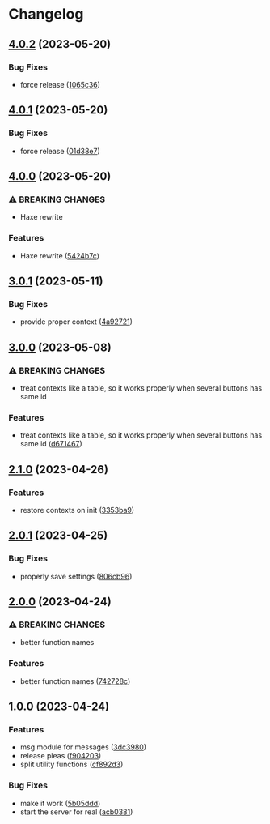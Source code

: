 # Changelog

## [4.0.2](https://github.com/danielo515/StreamDeckButton.spoon/compare/v4.0.1...v4.0.2) (2023-05-20)


### Bug Fixes

* force release ([1065c36](https://github.com/danielo515/StreamDeckButton.spoon/commit/1065c363877c5b53d468caabaf028326b73fd297))

## [4.0.1](https://github.com/danielo515/StreamDeckButton.spoon/compare/v4.0.0...v4.0.1) (2023-05-20)


### Bug Fixes

* force release ([01d38e7](https://github.com/danielo515/StreamDeckButton.spoon/commit/01d38e7fc763bea66e727158157ac65133c0faa0))

## [4.0.0](https://github.com/danielo515/StreamDeckButton.spoon/compare/v3.0.1...v4.0.0) (2023-05-20)


### ⚠ BREAKING CHANGES

* Haxe rewrite

### Features

* Haxe rewrite ([5424b7c](https://github.com/danielo515/StreamDeckButton.spoon/commit/5424b7ce2e57fa6f58a66c017c667f40e8382fd8))

## [3.0.1](https://github.com/danielo515/StreamDeckButton.spoon/compare/v3.0.0...v3.0.1) (2023-05-11)


### Bug Fixes

* provide proper context ([4a92721](https://github.com/danielo515/StreamDeckButton.spoon/commit/4a92721acc93e5e54e0595ca475acd91c2efe3e7))

## [3.0.0](https://github.com/danielo515/StreamDeckButton.spoon/compare/v2.1.0...v3.0.0) (2023-05-08)


### ⚠ BREAKING CHANGES

* treat contexts like a table, so it works properly when several buttons has same id

### Features

* treat contexts like a table, so it works properly when several buttons has same id ([d671467](https://github.com/danielo515/StreamDeckButton.spoon/commit/d671467bc1a4de2d1b9dfbd3d9a7072c475e9c1d))

## [2.1.0](https://github.com/danielo515/StreamDeckButton.spoon/compare/v2.0.1...v2.1.0) (2023-04-26)


### Features

* restore contexts on init ([3353ba9](https://github.com/danielo515/StreamDeckButton.spoon/commit/3353ba99d4b556f88e93855e44d3cc21ccca1faa))

## [2.0.1](https://github.com/danielo515/StreamDeckButton.spoon/compare/v2.0.0...v2.0.1) (2023-04-25)


### Bug Fixes

* properly save settings ([806cb96](https://github.com/danielo515/StreamDeckButton.spoon/commit/806cb96787face99cade2bf9e9853ffaf8dbd123))

## [2.0.0](https://github.com/danielo515/StreamDeckButton.spoon/compare/v1.0.0...v2.0.0) (2023-04-24)


### ⚠ BREAKING CHANGES

* better function names

### Features

* better function names ([742728c](https://github.com/danielo515/StreamDeckButton.spoon/commit/742728c9cf83989925e95fd696c6d906763a2114))

## 1.0.0 (2023-04-24)


### Features

* msg module for messages ([3dc3980](https://github.com/danielo515/StreamDeckButton.spoon/commit/3dc39804abc720d99039e712fc08f472755b8c17))
* release pleas ([f904203](https://github.com/danielo515/StreamDeckButton.spoon/commit/f904203fcccde3d8b2641b7281be7feb47619f14))
* split utility functions ([cf892d3](https://github.com/danielo515/StreamDeckButton.spoon/commit/cf892d33ecbfebf84c536934c493f974b69568dd))


### Bug Fixes

* make it work ([5b05ddd](https://github.com/danielo515/StreamDeckButton.spoon/commit/5b05ddd0da24741a0ccbd092533431708a59f8a8))
* start the server for real ([acb0381](https://github.com/danielo515/StreamDeckButton.spoon/commit/acb0381d475cb18d732b8754dd96b6314436fe4b))
